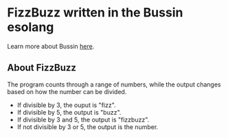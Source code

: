 # FizzBuzz written in the Bussin esolang
Learn more about Bussin [here](https://github.com/face-hh/bussin).

## About FizzBuzz
The program counts through a range of numbers, while the output changes based on how the number can be divided.
- If divisible by 3, the ouput is "fizz".
- If divisible by 5, the output is "buzz".
- If divisible by 3 and 5, the output is "fizzbuzz".
- If not divisible by 3 or 5, the output is the number.